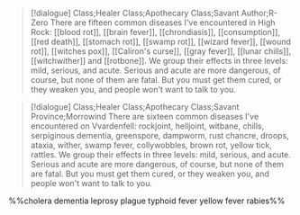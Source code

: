 >[!dialogue] Class;Healer Class;Apothecary Class;Savant Author;R-Zero
There are fifteen common diseases I've encountered in High Rock: [[blood rot]], [[brain fever]], [[chrondiasis]], [[consumption]], [[red death]], [[stomach rot]], [[swamp rot]], [[wizard fever]], [[wound rot]], [[witches pox]], [[Caliron's curse]], [[gray fever]], [[lunar chills]], [[witchwither]] and [[rotbone]]. We group their effects in three levels: mild, serious, and acute. Serious and acute are more dangerous, of course, but none of them are fatal. But you must get them cured, or they weaken you, and people won't want to talk to you.

>[!dialogue] Class;Healer Class;Apothecary Class;Savant Province;Morrowind
There are sixteen common diseases I've encountered on Vvardenfell: rockjoint, helljoint, witbane, chills, serpiginous dementia, greenspore, dampworm, rust chancre, droops, ataxia, wither, swamp fever, collywobbles, brown rot, yellow tick, rattles. We group their effects in three levels: mild, serious, and acute. Serious and acute are more dangerous, of course, but none of them are fatal. But you must get them cured, or they weaken you, and people won't want to talk to you.

%%cholera dementia leprosy plague typhoid fever yellow fever rabies%%